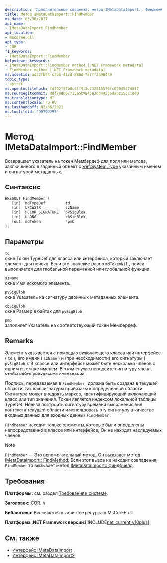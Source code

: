 ```yaml
---
description: 'Дополнительные сведения: метод IMetaDataImport:: Финдмембер'
title: Метод IMetaDataImport::FindMember
ms.date: 03/30/2017
api_name:
- IMetaDataImport.FindMember
api_location:
- mscoree.dll
api_type:
- COM
f1_keywords:
- IMetaDataImport::FindMember
helpviewer_keywords:
- IMetaDataImport::FindMember method [.NET Framework metadata]
- FindMember method [.NET Framework metadata]
ms.assetid: ad32fb84-c2b6-41cd-888d-787ff3a90449
topic_type:
- apiref
ms.openlocfilehash: fdf02f57b8c4ff912d732515576fc05045474517
ms.sourcegitcommit: ddf7edb67715a5b9a45e3dd44536dabc153c1de0
ms.translationtype: MT
ms.contentlocale: ru-RU
ms.lasthandoff: 02/06/2021
ms.locfileid: "99799295"
---
```

# <a name="imetadataimportfindmember-method"></a>Метод IMetaDataImport::FindMember

Возвращает указатель на токен Мембердеф для поля или метода, заключенного в заданный объект с <xref:System.Type> указанным именем и сигнатурой метаданных.  
  
## <a name="syntax"></a>Синтаксис  
  
```cpp  
HRESULT FindMember (  
   [in]  mdTypeDef         td,  
   [in]  LPCWSTR           szName,
   [in]  PCCOR_SIGNATURE   pvSigBlob,
   [in]  ULONG             cbSigBlob,
   [out] mdToken           *pmb  
);  
```  
  
## <a name="parameters"></a>Параметры  

 `td`  
 окне Токен TypeDef для класса или интерфейса, который заключает элемент для поиска. Если это значение равно `mdTokenNil` , поиск выполняется для глобальной переменной или глобальной функции.  
  
 `szName`  
 окне Имя искомого элемента.  
  
 `pvSigBlob`  
 окне Указатель на сигнатуру двоичных метаданных элемента.  
  
 `cbSigBlob`  
 окне Размер в байтах для `pvSigBlob` .  
  
 `pmb`  
 заполняет Указатель на соответствующий токен Мембердеф.  
  
## <a name="remarks"></a>Remarks  

 Элемент указывается с помощью включающего класса или интерфейса ( `td` ), его имени ( `szName` ) и (при необходимости) его сигнатуры ( `pvSigBlob` ). В классе или интерфейсе может быть несколько членов с одним и тем же именем. В этом случае передайте сигнатуру члена, чтобы найти уникальное совпадение.  
  
 Подпись, передаваемая в `FindMember` , должна быть создана в текущей области, так как сигнатуры привязаны к определенной области. Сигнатура может внедрять маркер, идентифицирующий включающий класс или тип значения. Токен является индексом локальной таблицы TypeDef. Нельзя построить сигнатуру времени выполнения вне контекста текущей области и использовать эту сигнатуру в качестве входных данных для входных данных `FindMember` .  
  
 `FindMember` находит только элементы, которые были определены непосредственно в классе или интерфейсе; Он не находит наследуемых членов.  
  
> [!NOTE]
> `FindMember` — Это вспомогательный метод. Он вызывает метод [IMetaDataImport:: FindMethod](imetadataimport-findmethod-method.md); Если этот вызов не находит совпадения, `FindMember` то вызывает метод [IMetaDataImport:: финдфиелд](imetadataimport-findfield-method.md).  
  
## <a name="requirements"></a>Требования  

 **Платформы:** см. раздел [Требования к системе](../../get-started/system-requirements.md).  
  
 **Заголовок:** COR. h  
  
 **Библиотека:** Включается в качестве ресурса в MsCorEE.dll  
  
 **Платформа .NET Framework версии:**[!INCLUDE[net_current_v10plus](../../../../includes/net-current-v10plus-md.md)]  
  
## <a name="see-also"></a>См. также

- [Интерфейс IMetaDataImport](imetadataimport-interface.md)
- [Интерфейс IMetaDataImport2](imetadataimport2-interface.md)
